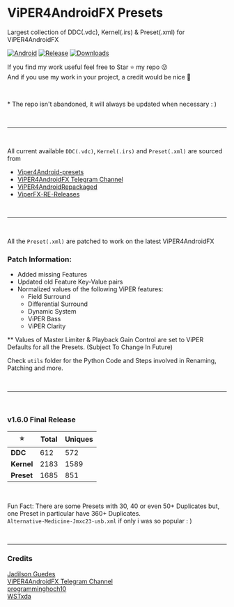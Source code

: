 # ViPER4AndroidFX Presets

Largest collection of DDC(.vdc), Kernel(.irs) & Preset(.xml) for ViPER4AndroidFX

[![Android](https://img.shields.io/badge/Platform-Android-green.svg?style=flat-square)](https://www.android.com) [![Release](https://img.shields.io/github/v/release/syntaxticsugr/ViPER4AndroidFXRepack-Presets?color=blue&label=Release&style=flat-square)](https://github.com/syntaxticsugr/ViPER4AndroidFXRepack-Presets/releases) [![Downloads](https://img.shields.io/github/downloads/syntaxticsugr/ViPER4AndroidFXRepack-Presets/total?color=brightgrey&label=Downloads&style=flat-square)](https://github.com/syntaxticsugr/ViPER4AndroidFXRepack-Presets/releases)

If you find my work useful feel free to Star ⭐ my repo 😛
<br>
And if you use my work in your project, a credit would be nice 🙂

<br>

\* The repo isn't abandoned, it will always be updated when necessary : )

<br>

---

<br>

All current available `DDC(.vdc)`, `Kernel(.irs)` and `Preset(.xml)` are sourced from
- [Viper4Android-presets](https://github.com/jadilson12/Viper4Android-presets)
- [ViPER4AndroidFX Telegram Channel](https://t.me/ViPER4AndroidFX)
- [ViPER4AndroidRepackaged](https://github.com/programminghoch10/ViPER4AndroidRepackaged)
- [ViperFX-RE-Releases](https://github.com/WSTxda/ViperFX-RE-Releases)

<br>

---

<br>

All the `Preset(.xml)` are patched to work on the latest ViPER4AndroidFX

### Patch Information:
- Added missing Features
- Updated old Feature Key-Value pairs
- Normalized values of the following ViPER features:
  - Field Surround
  - Differential Surround
  - Dynamic System
  - ViPER Bass
  - ViPER Clarity

** Values of Master Limiter & Playback Gain Control are set to ViPER Defaults for all the Presets. (Subject To Change In Future)

Check `utils` folder for the Python Code and Steps involved in Renaming, Patching and more.

<br>

---

<br>

### v1.6.0 Final Release

| ⭐ | Total | Uniques |
| --- | --- | --- |
| **DDC** | 612 | 572 |
| **Kernel** | 2183 | 1589 |
| **Preset** | 1685 | 851 |

<br>

Fun Fact: There are some Presets with 30, 40 or even 50+ Duplicates but, one Preset in particular have 360+ Duplicates.
<br>
`Alternative-Medicine-Jmxc23-usb.xml` if only i was so popular : )

<br>

---

### Credits

[Jadilson Guedes](https://github.com/jadilson12)
<br>
[ViPER4AndroidFX Telegram Channel](https://t.me/ViPER4AndroidFX)
<br>
[programminghoch10](https://github.com/programminghoch10)
<br>
[WSTxda](https://github.com/WSTxda)

<br>
